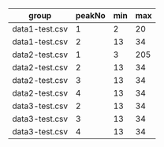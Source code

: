 | group          | peakNo | min | max |
| -------------- | ------ | --- | --- |
| data1-test.csv |      1 |   2 |  20 |
| data1-test.csv |      2 |  13 |  34 |
| data2-test.csv |      1 |   3 | 205 |
| data2-test.csv |      2 |  13 |  34 |
| data2-test.csv |      3 |  13 |  34 |
| data2-test.csv |      4 |  13 |  34 |
| data3-test.csv |      2 |  13 |  34 |
| data3-test.csv |      3 |  13 |  34 |
| data3-test.csv |      4 |  13 |  34 |
